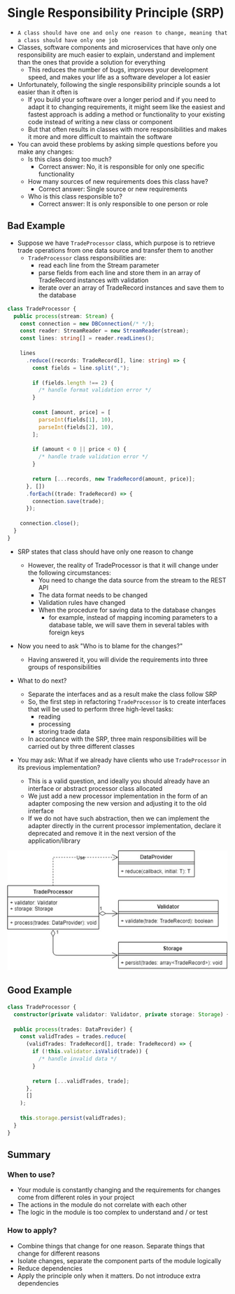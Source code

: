 # Single Responsibility Principle (SRP)

- `A class should have one and only one reason to change, meaning that a class should have only one job`
- Classes, software components and microservices that have only one responsibility are much easier to explain, understand and implement than the ones that provide a solution for everything
  - This reduces the number of bugs, improves your development speed, and makes your life as a software developer a lot easier
- Unfortunately, following the single responsibility principle sounds a lot easier than it often is
  - If you build your software over a longer period and if you need to adapt it to changing requirements, it might seem like the easiest and fastest approach is adding a method or functionality to your existing code instead of writing a new class or component
  - But that often results in classes with more responsibilities and makes it more and more difficult to maintain the software
- You can avoid these problems by asking simple questions before you make any changes:
  - Is this class doing too much?
    - Correct answer: No, it is responsible for only one specific functionality
  - How many sources of new requirements does this class have?
    - Correct answer: Single source or new requirements
  - Who is this class responsible to?
    - Correct answer: It is only responsible to one person or role

## Bad Example

- Suppose we have `TradeProcessor` class, which purpose is to retrieve trade operations from one data source and transfer them to another
  - `TradeProcessor` class responsibilities are:
    - read each line from the Stream parameter
    - parse fields from each line and store them in an array of TradeRecord instances with validation
    - iterate over an array of TradeRecord instances and save them to the database

```ts
class TradeProcessor {
  public process(stream: Stream) {
    const connection = new DBConnection(/* */);
    const reader: StreamReader = new StreamReader(stream);
    const lines: string[] = reader.readLines();

    lines
      .reduce((records: TradeRecord[], line: string) => {
        const fields = line.split(",");

        if (fields.length !== 2) {
          /* handle format validation error */
        }

        const [amount, price] = [
          parseInt(fields[1], 10),
          parseInt(fields[2], 10),
        ];

        if (amount < 0 || price < 0) {
          /* handle trade validation error */
        }

        return [...records, new TradeRecord(amount, price)];
      }, [])
      .forEach((trade: TradeRecord) => {
        connection.save(trade);
      });

    connection.close();
  }
}
```

- SRP states that class should have only one reason to change
  - However, the reality of TradeProcessor is that it will change under the following circumstances:
    - You need to change the data source from the stream to the REST API
    - The data format needs to be changed
    - Validation rules have changed
    - When the procedure for saving data to the database changes
      - for example, instead of mapping incoming parameters to a database table, we will save them in several tables with foreign keys
- Now you need to ask "Who is to blame for the changes?"
  - Having answered it, you will divide the requirements into three groups of responsibilities
- What to do next?
  - Separate the interfaces and as a result make the class follow SRP
  - So, the first step in refactoring `TradeProcessor` is to create interfaces that will be used to perform three high-level tasks:
    - reading
    - processing
    - storing trade data
  - In accordance with the SRP, three main responsibilities will be carried out by three different classes
- You may ask: What if we already have clients who use `TradeProcessor` in its previous implementation?

  - This is a valid question, and ideally you should already have an interface or abstract processor class allocated
  - We just add a new processor implementation in the form of an adapter composing the new version and adjusting it to the old interface
  - If we do not have such abstraction, then we can implement the adapter directly in the current processor implementation, declare it deprecated and remove it in the next version of the application/library

![SRP](../../images/srp.jpg)

## Good Example

```ts
class TradeProcessor {
  constructor(private validator: Validator, private storage: Storage) {}

  public process(trades: DataProvider) {
    const validTrades = trades.reduce(
      (validTrades: TradeRecord[], trade: TradeRecord) => {
        if (!this.validator.isValid(trade)) {
          /* handle invalid data */
        }

        return [...validTrades, trade];
      },
      []
    );

    this.storage.persist(validTrades);
  }
}
```

## Summary

### When to use?

- Your module is constantly changing and the requirements for changes come from different roles in your project
- The actions in the module do not correlate with each other
- The logic in the module is too complex to understand and / or test

### How to apply?

- Combine things that change for one reason. Separate things that change for different reasons
- Isolate changes, separate the component parts of the module logically
- Reduce dependencies
- Apply the principle only when it matters. Do not introduce extra dependencies
